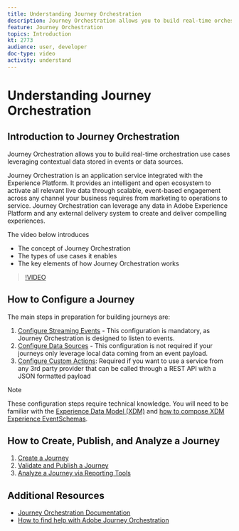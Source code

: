 ```yaml
---
title: Understanding Journey Orchestration
description: Journey Orchestration allows you to build real-time orchestration use cases leveraging contextual data stored in events or data sources
feature: Journey Orchestration
topics: Introduction
kt: 2773
audience: user, developer
doc-type: video
activity: understand
---
```


# Understanding Journey Orchestration

## Introduction to Journey Orchestration

Journey Orchestration allows you to build real-time orchestration use cases leveraging contextual data stored in events or data sources.

Journey Orchestration is an application service integrated with the Experience Platform. It provides an intelligent and open ecosystem to activate all relevant live data through scalable, event-based engagement across any channel your business requires from marketing to operations to service. Journey Orchestration can leverage any data in Adobe Experience Platform and any external delivery system to create and deliver compelling experiences.

The video below introduces

* The concept of Journey Orchestration
* The types of use cases it enables
* The key elements of how Journey Orchestration works

>[!VIDEO](https://video.tv.adobe.com/v/29307?quality=12&learn=on)

## How to Configure a Journey

The main steps in preparation for building journeys are:

1. [Configure Streaming Events](/help/journey-orchestration/configure-streaming-events.md) - This configuration is mandatory, as Journey Orchestration is designed to listen to events.
2. [Configure Data Sources](/help/journey-orchestration/configure-data-sources.md) - This configuration is not required if your journeys only leverage local data coming from an event payload.
3. [Configure Custom Actions](/help/journey-orchestration/configure-actions.md): Required if you want to use a service from any 3rd party provider that can be called through a REST API with a JSON formatted payload

>[!NOTE]
>
>These configuration steps require technical knowledge. You will need to be familiar with the [Experience Data Model (XDM)](/help/schemas/understanding-the-xdm-system-and-experience-data-model.md) and [how to compose XDM Experience EventSchemas](/help/schemas/create-your-first-schema-with-out-of-the-box-components.md).

## How to Create, Publish, and Analyze a Journey

1. [Create a Journey](/help/journey-orchestration/create-a-journey.md)
2. [Validate and Publish a Journey](/help/journey-orchestration/validate-and-publish-a-journey.md)
3. [Analyze a Journey via Reporting Tools](/help/journey-orchestration/reporting.md)

## Additional Resources

* [Journey Orchestration Documentation](https://docs.adobe.com/content/help/en/journeys/using/journey-orchestration-home.html)
* [How to find help with Adobe Journey Orchestration](/help/journey-orchestration/how-to-find-help-with-journey-orchestration.md)
